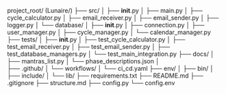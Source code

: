 project_root/ (Lunaire/)
├── src/
│   ├── __init__.py
│   ├── main.py
│   ├── cycle_calculator.py
│   ├── email_receiver.py
│   ├── email_sender.py
│   ├── logger.py
│   └── database/
│       ├── __init__.py
│       ├── connection.py
│       ├── user_manager.py
│       ├── cycle_manager.py
│       └── calendar_manager.py
├── tests/
│   ├── __init__.py
│   ├── test_cycle_calculator.py
│   ├── test_email_receiver.py
│   ├── test_email_sender.py
│   ├── test_database_managers.py
│   └── test_main_integration.py
├── docs/
│   ├── mantras_list.py
│   └── phase_descriptions.json
│   
├── .github/
│   └── workflows/
│       └── ci_cd.yaml
├── env/
│   ├── bin/
│   ├── include/
│   └── lib/
├── requirements.txt
├── README.md
├── .gitignore
├── structure.md
├── config.py
└── config.env